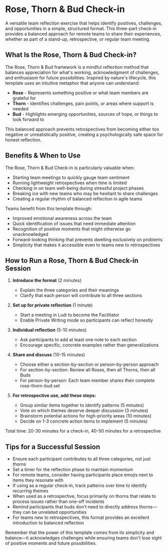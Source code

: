# Rose, Thorn & Bud Check-in

A versatile team reflection exercise that helps identify positives, challenges, and opportunities in a simple, structured format. This three-part check-in provides a balanced approach for remote teams to share their experiences, whether as part of a stand-up, retrospective, or regular team meeting.

## What Is the Rose, Thorn & Bud Check-in?

The Rose, Thorn & Bud framework is a mindful reflection method that balances appreciation for what's working, acknowledgment of challenges, and enthusiasm for future possibilities. Inspired by nature's lifecycle, this template uses an intuitive metaphor that anyone can understand:

- **Rose** - Represents something positive or what team members are grateful for
- **Thorn** - Identifies challenges, pain points, or areas where support is needed
- **Bud** - Highlights emerging opportunities, sources of hope, or things to look forward to

This balanced approach prevents retrospectives from becoming either too negative or unrealistically positive, creating a psychologically safe space for honest reflection.

## Benefits & When to Use

The Rose, Thorn & Bud Check-in is particularly valuable when:

- Starting team meetings to quickly gauge team sentiment
- Running lightweight retrospectives when time is limited
- Checking in on team well-being during stressful project phases
- Breaking ice with new teams who may be hesitant to share challenges
- Creating a regular rhythm of balanced reflection in agile teams

Teams benefit from this template through:

- Improved emotional awareness across the team
- Quick identification of issues that need immediate attention
- Recognition of positive moments that might otherwise go unacknowledged
- Forward-looking thinking that prevents dwelling exclusively on problems
- Simplicity that makes it accessible even to teams new to retrospectives

## How to Run a Rose, Thorn & Bud Check-in Session

1. **Introduce the format** (2 minutes)

   - Explain the three categories and their meanings
   - Clarify that each person will contribute to all three sections

2. **Set up for private reflection** (1 minute)

   - Start a meeting in Ludi to become the Facilitator
   - Enable Private Writing mode so participants can reflect honestly

3. **Individual reflection** (5-10 minutes)

   - Ask participants to add at least one note to each section
   - Encourage specific, concrete examples rather than generalizations

4. **Share and discuss** (10-15 minutes)

   - Choose either a section-by-section or person-by-person approach
   - For section-by-section: Review all Roses, then all Thorns, then all Buds
   - For person-by-person: Each team member shares their complete rose-thorn-bud set

5. **For retrospective use, add these steps:**
   - Group similar items together to identify patterns (5 minutes)
   - Vote on which themes deserve deeper discussion (3 minutes)
   - Brainstorm potential actions for high-priority areas (10 minutes)
   - Decide on 1-3 concrete action items to implement (5 minutes)

Total time: 20-30 minutes for a check-in, 40-50 minutes for a retrospective

## Tips for a Successful Session

- Ensure each participant contributes to all three categories, not just thorns
- Set a timer for the reflection phase to maintain momentum
- For remote teams, consider having participants place emojis next to items they resonate with
- If using as a regular check-in, track patterns over time to identify recurring themes
- When used as a retrospective, focus primarily on thorns that relate to process issues rather than one-off incidents
- Remind participants that buds don't need to directly address thorns—they can be unrelated opportunities
- For teams new to retrospectives, this format provides an excellent introduction to balanced reflection

Remember that the power of this template comes from its simplicity and balance—it acknowledges challenges while ensuring teams don't lose sight of positive moments and future possibilities.
